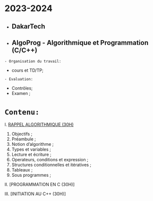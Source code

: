 # 2023-2024
 * ##  DakarTech  
 * ##  AlgoProg - Algorithmique et Programmation (C/C++)
 
 ``` - Organisation du travail: ```
 * cours et TD/TP;

``` - Evaluation: ```
 * Contrôles;
 * Examen ;

 # ``` Contenu: ```
I. [RAPPEL ALGORITHMIQUE (30H)]()
  1.  Objectifs ;
  2.  Préambule ;
  3.  Notion d’algorithme ;
  4.  Types et variables ;
  5.  Lecture et écriture ;
  6.  Operateurs, conditions et expression ;
  7.  Structures conditionnelles et itératives ;
  8.  Tableaux ;
  9.  Sous programmes ;

II.  [PROGRAMMATION EN C (30H)]

III.  [INITIATION AU C++ (30H)]
